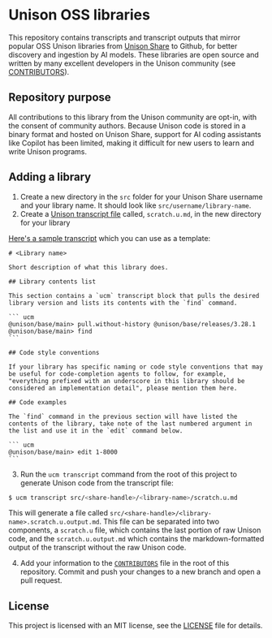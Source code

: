 # Unison OSS libraries

This repository contains transcripts and transcript outputs that mirror popular OSS Unison libraries from [Unison Share](https://share.unison-lang.org/) to Github, for better discovery and ingestion by AI models. These libraries are open source and written by many excellent developers in the Unison community (see [CONTRIBUTORS](./CONTRIBUTORS)).

## Repository purpose

All contributions to this library from the Unison community are opt-in, with the consent of community authors. Because Unison code is stored in a binary format and hosted on Unison Share, support for AI coding assistants like Copilot has been limited, making it difficult for new users to learn and write Unison programs.

## Adding a library

1. Create a new directory in the `src` folder for your Unison Share username and your library name. It should look like `src/username/library-name`.
2. Create a [Unison transcript file](https://www.unison-lang.org/docs/tooling/transcripts/) called, `scratch.u.md`, in the new directory for your library

[Here's a sample transcript](.github/add_oss_library_template.md) which you can use as a template:

`````
# <Library name>

Short description of what this library does.

## Library contents list

This section contains a `ucm` transcript block that pulls the desired library version and lists its contents with the `find` command.

``` ucm
@unison/base/main> pull.without-history @unison/base/releases/3.28.1
@unison/base/main> find
```

## Code style conventions

If your library has specific naming or code style conventions that may be useful for code-completion agents to follow, for example, "everything prefixed with an underscore in this library should be considered an implementation detail", please mention them here.

## Code examples

The `find` command in the previous section will have listed the contents of the library, take note of the last numbered argument in the list and use it in the `edit` command below.

``` ucm
@unison/base/main> edit 1-8000
```

`````

3. Run the `ucm transcript` command from the root of this project to generate Unison code from the transcript file:

``` bash
$ ucm transcript src/<share-handle>/<library-name>/scratch.u.md
```

This will generate a file called `src/<share-handle>/<library-name>.scratch.u.output.md`. This file can be separated into two components, a `scratch.u` file, which contains the last portion of raw Unison code, and the `scratch.u.output.md` which contains the markdown-formatted output of the transcript without the raw Unison code.

4. Add your information to the [`CONTRIBUTORS`](./CONTRIBUTORS) file in the root of this repository. Commit and push your changes to a new branch and open a pull request.

## License

This project is licensed with an MIT license, see the [LICENSE](./LICENSE) file for details.
